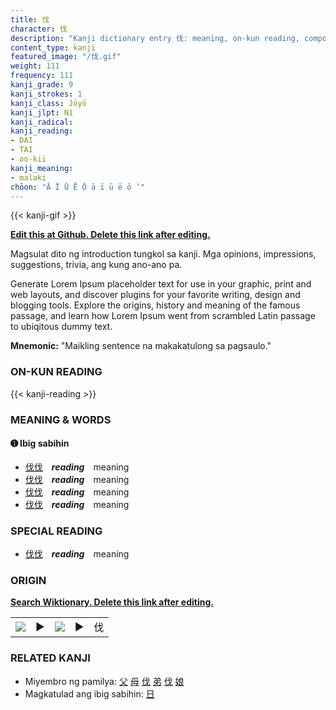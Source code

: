 ```yaml
---
title: 伐
character: 伐
description: "Kanji dictionary entry 伐: meaning, on-kun reading, compounds, origin, related kanji"
content_type: kanji
featured_image: "/伐.gif"
weight: 111
frequency: 111
kanji_grade: 9
kanji_strokes: 1
kanji_class: Jōyō
kanji_jlpt: N1
kanji_radical: 
kanji_reading: 
- DAI
- TAI
- oo-kii
kanji_meaning:
- malaki
chōon: "Ā Ī Ū Ē Ō ā ī ū ē ō ’"
---
```

[//]: # (Don't edit the line below. Kanji animated GIF code is automatically generated.)
{{< kanji-gif >}}

[//]: # (Edit below this line.)

**[Edit this at Github. Delete this link after editing.](https://github.com/tim0g/tim/tree/main/content/kanji/伐/index.md)**

Magsulat dito ng introduction tungkol sa kanji. Mga opinions, impressions, suggestions, trivia, ang kung ano-ano pa.

Generate Lorem Ipsum placeholder text for use in your graphic, print and web layouts, and discover plugins for your favorite writing, design and blogging tools. Explore the origins, history and meaning of the famous passage, and learn how Lorem Ipsum went from scrambled Latin passage to ubiqitous dummy text.
 
**Mnemonic:** "Maikling sentence na makakatulong sa pagsaulo."

### ON-KUN READING

[//]: # (Don't edit the line below. ON-KUN READING code is automatically generated.)
{{< kanji-reading >}}

### MEANING & WORDS

#### ➊ **Ibig sabihin**
  - [伐](../伐)[伐](../伐)　***reading***　meaning
  - [伐](../伐)[伐](../伐)　***reading***　meaning
  - [伐](../伐)[伐](../伐)　***reading***　meaning
  - [伐](../伐)[伐](../伐)　***reading***　meaning

### SPECIAL READING
  - [伐](../伐)[伐](../伐)　***reading***　meaning

### ORIGIN

**[Search Wiktionary. Delete this link after editing.](https://wiktionary.org/wiki/伐)**
<table class="kanji-table"><tr><td>
<img src="60px-伐-bronze.svg.png">
</td><td>▶</td><td>
<img src="60px-伐-oracle.svg.png">
</td><td>▶</td>
<td class="kanji-origin">伐</td>
</tr></table>

### RELATED KANJI
- Miyembro ng pamilya: [父](../父) [母](../母) [伐](../伐) [弟](../弟) [伐](../伐) [娘](../娘)
- Magkatulad ang ibig sabihin: [日](../日)
